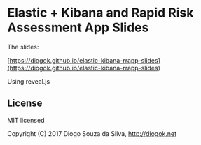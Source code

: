 # Elastic + Kibana and Rapid Risk Assessment App Slides

The slides:

[https://diogok.github.io/elastic-kibana-rrapp-slides](https://diogok.github.io/elastic-kibana-rrapp-slides)

Using reveal.js

## License

MIT licensed

Copyright (C) 2017 Diogo Souza  da Silva, http://diogok.net
